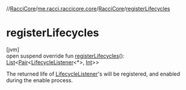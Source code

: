 //[RacciCore](../../../index.md)/[me.racci.raccicore.core](../index.md)/[RacciCore](index.md)/[registerLifecycles](register-lifecycles.md)

# registerLifecycles

[jvm]\
open suspend override fun [registerLifecycles](register-lifecycles.md)(): [List](https://kotlinlang.org/api/latest/jvm/stdlib/kotlin.collections/-list/index.html)&lt;[Pair](https://kotlinlang.org/api/latest/jvm/stdlib/kotlin/-pair/index.html)&lt;[LifecycleListener](
../../me.racci.raccicore.api.lifecycle/-lifecycle-listener/index.md)&lt;*&gt;, [Int](https://kotlinlang.org/api/latest/jvm/stdlib/kotlin/-int/index.html)&gt;&gt;

The returned life of [LifecycleListener](../../me.racci.raccicore.api.lifecycle/-lifecycle-listener/index.md)'s will be registered, and enabled during the enable process.
